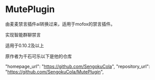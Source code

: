 # MutePlugin
由麦麦禁言插件ai转换过来，适用于mofox的禁言插件。

实现智能群聊禁言

适用于0.10.2及以上

原作者为千石可乐以下是他的仓库

"homepage_url": "https://github.com/SengokuCola",
"repository_url": "https://github.com/SengokuCola/MutePlugin",
